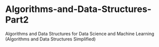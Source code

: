 # Algorithms-and-Data-Structures-Part2
Algorithms and Data Structures for Data Science and Machine Learning 
(Algorithms and Data Structures Simplified) 
